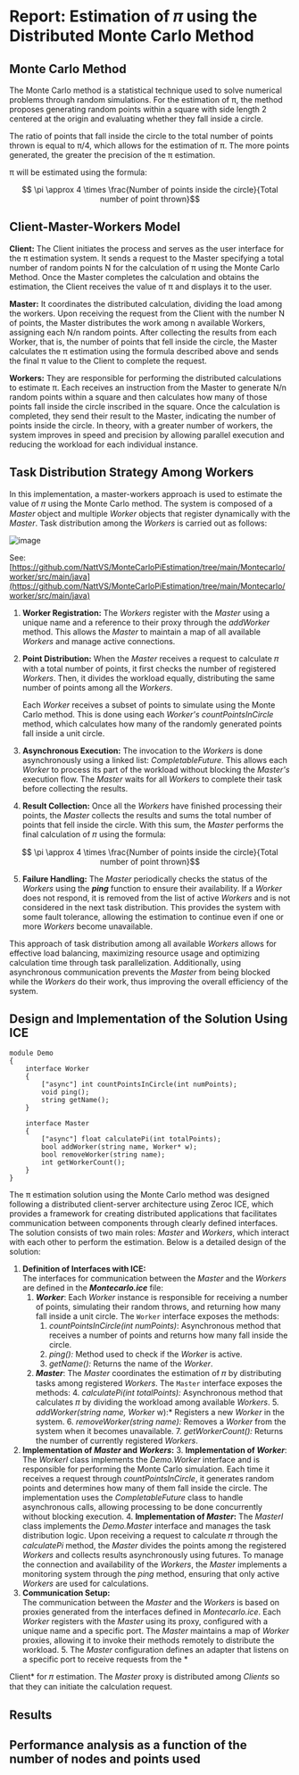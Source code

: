 # **Report: Estimation of 𝜋 using the Distributed Monte Carlo Method**

## **Monte Carlo Method**

The Monte Carlo method is a statistical technique used to solve numerical problems through random simulations. For the estimation of π, the method proposes generating random points within a square with side length 2 centered at the origin and evaluating whether they fall inside a circle.

The ratio of points that fall inside the circle to the total number of points thrown is equal to π/4, which allows for the estimation of π. The more points generated, the greater the precision of the π estimation.

π will be estimated using the formula:

$$ \pi \approx 4 \times \frac{Number of points inside the circle}{Total number of point thrown}$$

## **Client-Master-Workers Model**

**Client:** The Client initiates the process and serves as the user interface for the π estimation system. It sends a request to the Master specifying a total number of random points N for the calculation of π using the Monte Carlo Method. Once the Master completes the calculation and obtains the estimation, the Client receives the value of π and displays it to the user.

**Master:** It coordinates the distributed calculation, dividing the load among the workers. Upon receiving the request from the Client with the number N of points, the Master distributes the work among n available Workers, assigning each N/n random points. After collecting the results from each Worker, that is, the number of points that fell inside the circle, the Master calculates the π estimation using the formula described above and sends the final π value to the Client to complete the request.

**Workers:** They are responsible for performing the distributed calculations to estimate π. Each receives an instruction from the Master to generate N/n random points within a square and then calculates how many of those points fall inside the circle inscribed in the square. Once the calculation is completed, they send their result to the Master, indicating the number of points inside the circle. In theory, with a greater number of workers, the system improves in speed and precision by allowing parallel execution and reducing the workload for each individual instance.

## **Task Distribution Strategy Among Workers**

In this implementation, a master-workers approach is used to estimate the value of 𝜋 using the Monte Carlo method. 
The system is composed of a *Master* object and multiple *Worker* objects that register dynamically with the *Master*. Task distribution among the *Workers* is carried out as follows:



![image](https://github.com/user-attachments/assets/ca1fbd55-086f-4873-97a0-1a280f9c39f1)


See: [https://github.com/NattVS/MonteCarloPiEstimation/tree/main/Montecarlo/worker/src/main/java](https://github.com/NattVS/MonteCarloPiEstimation/tree/main/Montecarlo/worker/src/main/java)

1. **Worker Registration:** The *Workers* register with the *Master* using a unique name and a reference to their proxy through the *addWorker* method. This allows the *Master* to maintain a map of all available *Workers* and manage active connections.
2. **Point Distribution:** When the *Master* receives a request to calculate 𝜋 with a total number of points, it first checks the number of registered *Workers*. Then, it divides the workload equally, distributing the same number of points among all the *Workers*.

   Each *Worker* receives a subset of points to simulate using the Monte Carlo method. This is done using each *Worker's* *countPointsInCircle* method, which calculates how many of the randomly generated points fall inside a unit circle.

3. **Asynchronous Execution:** The invocation to the *Workers* is done asynchronously using a linked list: *CompletableFuture*. This allows each *Worker* to process its part of the workload without blocking the *Master's* execution flow. The *Master* waits for all *Workers* to complete their task before collecting the results.
4. **Result Collection:** Once all the *Workers* have finished processing their points, the *Master* collects the results and sums the total number of points that fell inside the circle. With this sum, the *Master* performs the final calculation of 𝜋 using the formula:

$$ \pi \approx 4 \times \frac{Number of points inside the circle}{Total number of point thrown}$$

5. **Failure Handling:** The *Master* periodically checks the status of the *Workers* using the ***ping*** function to ensure their availability. If a *Worker* does not respond, it is removed from the list of active *Workers* and is not considered in the next task distribution. This provides the system with some fault tolerance, allowing the estimation to continue even if one or more *Workers* become unavailable.

This approach of task distribution among all available *Workers* allows for effective load balancing, maximizing resource usage and optimizing calculation time through task parallelization. Additionally, using asynchronous communication prevents the *Master* from being blocked while the *Workers* do their work, thus improving the overall efficiency of the system.

## **Design and Implementation of the Solution Using ICE**

```
module Demo
{
    interface Worker
    {
        ["async"] int countPointsInCircle(int numPoints);
        void ping();
        string getName();
    }

    interface Master
    {
        ["async"] float calculatePi(int totalPoints);
        bool addWorker(string name, Worker* w);
        bool removeWorker(string name);
        int getWorkerCount();
    }
}
```

The π estimation solution using the Monte Carlo method was designed following a distributed client-server architecture using Zeroc ICE, which provides a framework for creating distributed applications that facilitates communication between components through clearly defined interfaces. The solution consists of two main roles: *Master* and *Workers*, which interact with each other to perform the estimation. Below is a detailed design of the solution:

1. **Definition of Interfaces with ICE:**  
   The interfaces for communication between the *Master* and the *Workers* are defined in the ***Montecarlo.ice*** file:
   1. ***Worker***: Each *Worker* instance is responsible for receiving a number of points, simulating their random throws, and returning how many fall inside a unit circle. The `Worker` interface exposes the methods:
       1. *countPointsInCircle(int numPoints)*: Asynchronous method that receives a number of points and returns how many fall inside the circle.
       2. *ping():* Method used to check if the *Worker* is active.
       3. *getName():* Returns the name of the *Worker*.
   2. ***Master***: The *Master* coordinates the estimation of 𝜋 by distributing tasks among registered *Workers*. The `Master` interface exposes the methods:
       4. *calculatePi(int totalPoints):* Asynchronous method that calculates 𝜋 by dividing the workload among available *Workers*.
       5. *addWorker(string name, Worker* w):* Registers a new *Worker* in the system.
       6. *removeWorker(string name):* Removes a *Worker* from the system when it becomes unavailable.
       7. *getWorkerCount():* Returns the number of currently registered *Workers*.
2. **Implementation of *Master* and *Workers*:**
   3. **Implementation of *Worker***: The *WorkerI* class implements the *Demo.Worker* interface and is responsible for performing the Monte Carlo simulation. Each time it receives a request through *countPointsInCircle*, it generates random points and determines how many of them fall inside the circle. The implementation uses the *CompletableFuture* class to handle asynchronous calls, allowing processing to be done concurrently without blocking execution.
   4. **Implementation of *Master*:** The *MasterI* class implements the *Demo.Master* interface and manages the task distribution logic. Upon receiving a request to calculate 𝜋 through the *calculatePi* method, the *Master* divides the points among the registered *Workers* and collects results asynchronously using futures. To manage the connection and availability of the *Workers*, the *Master* implements a monitoring system through the *ping* method, ensuring that only active *Workers* are used for calculations.
3. **Communication Setup:**  
   The communication between the *Master* and the *Workers* is based on proxies generated from the interfaces defined in *Montecarlo.ice*. Each *Worker* registers with the *Master* using its proxy, configured with a unique name and a specific port. The *Master* maintains a map of *Worker* proxies, allowing it to invoke their methods remotely to distribute the workload.
   5. The *Master* configuration defines an adapter that listens on a specific port to receive requests from the *

Client* for 𝜋 estimation. The *Master* proxy is distributed among *Clients* so that they can initiate the calculation request.

## **Results**

## **Performance analysis as a function of the number of nodes and points used**
